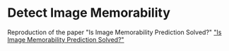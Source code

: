 # Detect Image Memorability
 
Reproduction of the paper "Is Image Memorability Prediction Solved?" ["Is Image Memorability Prediction Solved?"](https://arxiv.org/abs/1901.11420)
